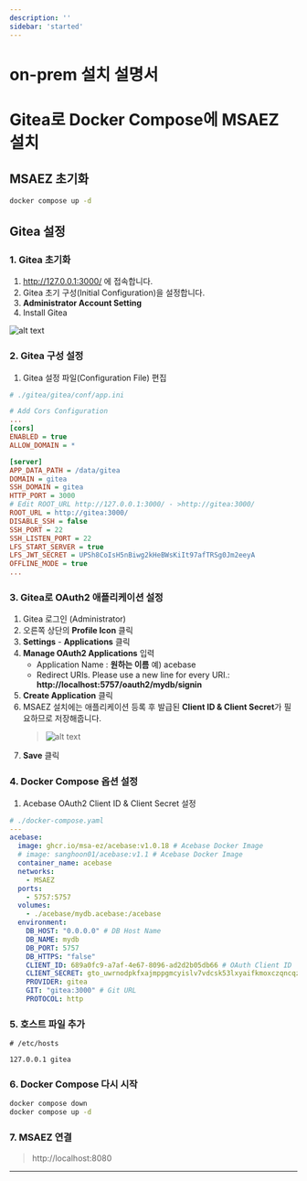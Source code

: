 ```yaml
---
description: ''
sidebar: 'started'
---
```

# on-prem 설치 설명서

# Gitea로 Docker Compose에 MSAEZ 설치

## MSAEZ 초기화

```sh
docker compose up -d
```

## Gitea 설정

### 1. Gitea 초기화

1. http://127.0.0.1:3000/ 에 접속합니다.
2. Gitea 초기 구성(Initial Configuration)을 설정합니다.
3. **Administrator Account Setting**
4. Install Gitea

![alt text](https://github.com/user-attachments/assets/3851af2f-2964-4372-9001-319ab3a2b6de)

### 2. Gitea 구성 설정

1. Gitea 설정 파일(Configuration File) 편집

```ini
# ./gitea/gitea/conf/app.ini

# Add Cors Configuration
...
[cors]
ENABLED = true
ALLOW_DOMAIN = *

[server]
APP_DATA_PATH = /data/gitea
DOMAIN = gitea
SSH_DOMAIN = gitea
HTTP_PORT = 3000
# Edit ROOT_URL http://127.0.0.1:3000/ - >http://gitea:3000/
ROOT_URL = http://gitea:3000/
DISABLE_SSH = false
SSH_PORT = 22
SSH_LISTEN_PORT = 22
LFS_START_SERVER = true
LFS_JWT_SECRET = UPSh8CoIsH5nBiwg2kHeBWsKiIt97afTRSg0Jm2eeyA
OFFLINE_MODE = true
...
```

### 3. Gitea로 OAuth2 애플리케이션 설정

1. Gitea 로그인 (Administrator)
2. 오른쪽 상단의 **Profile Icon** 클릭
3. **Settings** - **Applications** 클릭
4. **Manage OAuth2 Applications** 입력
   - Application Name : **원하는 이름** 예) acebase
   - Redirect URIs. Please use a new line for every URI.: **http://localhost:5757/oauth2/mydb/signin**
5. **Create Application** 클릭
6. MSAEZ 설치에는 애플리케이션 등록 후 발급된 **Client ID & Client Secret**가 필요하므로 저장해줍니다.
   > ![alt text](https://github.com/user-attachments/assets/5b6c5038-1f29-4bcc-b70f-ed7fe004ee97)
7. **Save** 클릭

### 4. Docker Compose 옵션 설정

1.  Acebase OAuth2 Client ID & Client Secret 설정

```yml
# ./docker-compose.yaml
---
acebase:
  image: ghcr.io/msa-ez/acebase:v1.0.18 # Acebase Docker Image
  # image: sanghoon01/acebase:v1.1 # Acebase Docker Image
  container_name: acebase
  networks:
    - MSAEZ
  ports:
    - 5757:5757
  volumes:
    - ./acebase/mydb.acebase:/acebase
  environment:
    DB_HOST: "0.0.0.0" # DB Host Name
    DB_NAME: mydb
    DB_PORT: 5757
    DB_HTTPS: "false"
    CLIENT_ID: 689a0fc9-a7af-4e67-8096-ad2d2b05db66 # OAuth Client ID
    CLIENT_SECRET: gto_uwrnodpkfxajmppgmcyislv7vdcsk53lxyaifkmoxczqncqzyi6q # OAuth Client Secret
    PROVIDER: gitea
    GIT: "gitea:3000" # Git URL
    PROTOCOL: http
```

### 5. 호스트 파일 추가

```text
# /etc/hosts

127.0.0.1 gitea
```

### 6. Docker Compose 다시 시작

```sh
docker compose down
docker compose up -d
```

### 7. MSAEZ 연결

> http://localhost:8080

---

